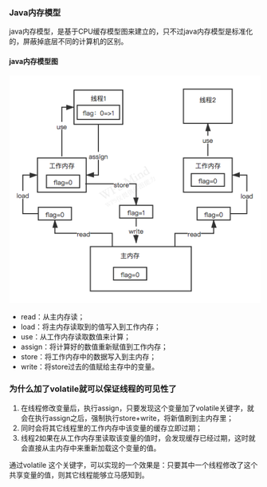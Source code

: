 ### Java内存模型

java内存模型，是基于CPU缓存模型图来建立的，只不过java内存模型是标准化的，屏蔽掉底层不同的计算机的区别。

#### java内存模型图

![Java内存模型](Java内存模型.assets/Java内存模型-9255350.png)

- read：从主内存读；
- load：将主内存读取到的值写入到工作内存；
- use：从工作内存读取数值来计算；
- assign：将计算好的数值重新赋值到工作内存；
- store：将工作内存中的数据写入到主内存；
- write：将store过去的值赋给主存中的变量。

### 为什么加了volatile就可以保证线程的可见性了

1. 在线程修改变量后，执行assign，只要发现这个变量加了volatile关键字，就会在执行assign之后，强制执行store+write，将新值刷到主内存里；
2. 同时会将其它线程里的工作内存中该变量的缓存立即过期；
3. 线程2如果在从工作内存里读取该变量的值时，会发现缓存已经过期，这时就会直接从主内存中来重新加载这个变量的值。

通过volatile 这个关键字，可以实现的一个效果是：只要其中一个线程修改了这个共享变量的值，则其它线程能够立马感知到。